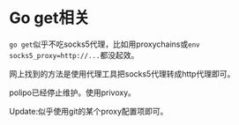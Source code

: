 # Go get相关

`go get`似乎不吃socks5代理，比如用proxychains或`env socks5_proxy=http://...`都没起效。

网上找到的方法是使用代理工具把socks5代理转成http代理即可。

polipo已经停止维护。使用privoxy。

Update:似乎使用git的某个proxy配置项即可。
